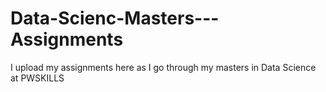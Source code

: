 # Data-Scienc-Masters---Assignments
I upload my assignments here as I go through my masters in Data Science at PWSKILLS

